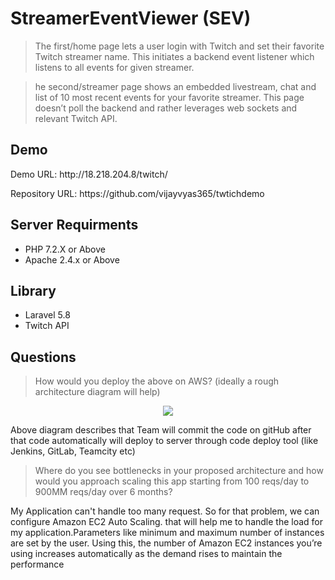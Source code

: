 <h1>StreamerEventViewer (SEV)</h1>


<blockquote><p>The first/home page lets a user login with Twitch and set their favorite Twitch streamer name. This initiates a backend event listener which listens to all events for given streamer.</p></blockquote>

<blockquote><p>he second/streamer page shows an embedded livestream, chat and list of 10 most recent events for your favorite streamer. This page doesn’t poll the backend and rather leverages web sockets and relevant Twitch API.</p></blockquote>


<h2>Demo</h2>
<p>Demo URL: http://18.218.204.8/twitch/</p>
<p>Repository URL: https://github.com/vijayvyas365/twtichdemo</p>

<h2>Server Requirments</h2>

<ul>
    <li>PHP 7.2.X or Above</li>
    <li>Apache 2.4.x or Above</li>
</ul>

<h2>Library</h2>
<ul>
    <li>Laravel 5.8</li>
    <li>Twitch API</li>
</ul>


<h2>Questions</h2>

<blockquote><p>How would you deploy the above on AWS? (ideally a rough architecture diagram will help)</p></blockquote>

<p align="center"><img src="http://18.218.204.8/twitch/public/diagram.png" /></p>

Above diagram describes that Team will commit the code on gitHub after that code automatically will deploy to server through code deploy tool (like Jenkins, GitLab, Teamcity etc) 

<blockquote><p>Where do you see bottlenecks in your proposed architecture and how would you approach scaling this app starting from 100 reqs/day to 900MM reqs/day over 6 months?</p></blockquote>

My Application can't handle too many request. So for that problem, we can configure Amazon EC2 Auto Scaling. that will help me to handle the load for my application.Parameters like minimum and maximum number of instances are set by the user. Using this, the number of Amazon EC2 instances you’re using increases automatically as the demand rises to maintain the performance
